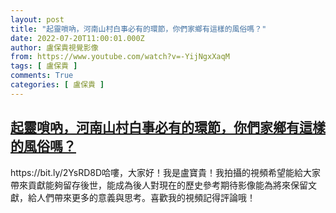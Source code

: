 ```yaml
---
layout: post
title: "起靈嗩吶，河南山村白事必有的環節，你們家鄉有這樣的風俗嗎？"
date: 2022-07-20T11:00:01.000Z
author: 盧保貴視覺影像
from: https://www.youtube.com/watch?v=-YijNgxXaqM
tags: [ 盧保貴 ]
comments: True
categories: [ 盧保貴 ]
---
```

<!--1658314801000-->
[起靈嗩吶，河南山村白事必有的環節，你們家鄉有這樣的風俗嗎？](https://www.youtube.com/watch?v=-YijNgxXaqM)
------

<div>
https://bit.ly/2YsRD8D哈嘍，大家好！我是盧寶貴！我拍攝的視頻希望能給大家帶來貢獻能夠留存後世，能成為後人對現在的歷史參考期待影像能為將來保留文獻，給人們帶來更多的意義與思考。喜歡我的視頻記得評論哦！
</div>
